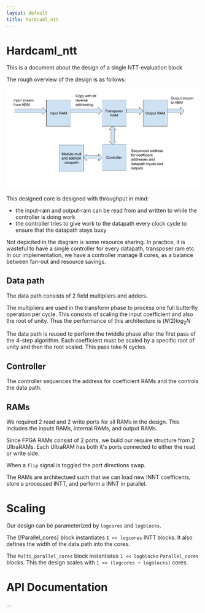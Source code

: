 ```yaml
---
layout: default
title: hardcaml_ntt
---
```


# Hardcaml\_ntt

This is a document about the design of a single NTT-evaluation block

The rough overview of the design is as follows:

![](images/ntt-core-overview.png)

This designed core is designed with throughput in mind:

- the input-ram and output-ram can be read from and written to while the
controller is doing work
- the controller tries to give work to the datapath every clock cycle to ensure
that the datapath stays busy

Not depicited in the diagram is some resource sharing. In practice, it is
wasteful to have a single controller for every datapath, transposer ram etc.
In our implementation, we have a controller manage 8 cores, as a balance between
fan-out and resource savings.

## Data path

The data path consists of 2 field multipliers and adders.

The multipliers are used in the transform phase to process one full
butterfly operation per cycle.  This consists of scaling the input coefficient
and also the root of unity.  Thus the performance of this architecture is $(N/2) log_{2} N$

The data path is reused to perform the twiddle phase after the first pass of
the 4-step algorithm.  Each coefficient must be scaled by a specific root of unity
and then the root scaled.  This pass take N cycles.

## Controller

The controller sequences the address for coefficient RAMs and the controls the
data path.

## RAMs

We required 2 read and 2 write ports for all RAMs in the design.  This includes
the inputs RAMs, internal RAMs, and output RAMs.

Since FPGA RAMs consist of 2 ports, we build our require structure from 2 UltraRAMs.
Each UltraRAM has both it's ports connected to either the read or write side.

When a `flip` signal is toggled the port directions swap.

The RAMs are architectued such that we can load new INNT coefficents, store
a processed INTT, and perform a INNT in parallel.

# Scaling

Our design can be parameterized by `logcores` and `logblocks`.

The {!Parallel_cores} block instantiates `1 << logcores` INTT blocks.  It also
defines the width of the data path into the cores.

The `Multi_parallel_cores` block instantiates `1 << logblocks` `Parallel_cores`
blocks. This the design scales with `1 << (logcores + logblocks)` cores.

# API Documentation

...
